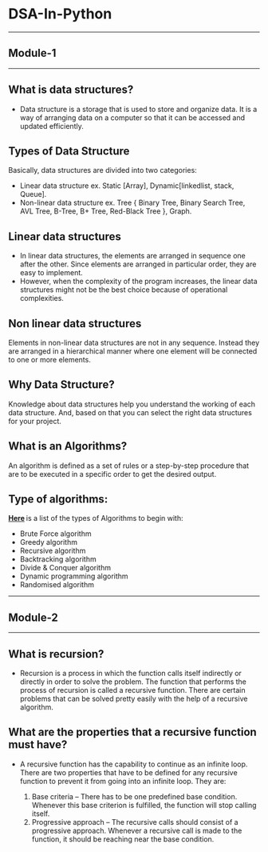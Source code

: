 # DSA-In-Python


-----------------------------------
## <b> Module-1 </b>
-----------------------------------

## What is data structures?
- Data structure is a storage that is used to store and organize data. It is a way of arranging data on a computer so that it can be accessed and updated efficiently.


## Types of Data Structure
Basically, data structures are divided into two categories:
- Linear data structure ex. Static [Array], Dynamic[linkedlist, stack, Queue].
- Non-linear data structure ex. Tree { Binary Tree,
Binary Search Tree,
AVL Tree,
B-Tree,
B+ Tree,
Red-Black Tree }, Graph.

## Linear data structures
- In linear data structures, the elements are arranged in sequence one after the other. Since elements are arranged in particular order, they are easy to implement.
- However, when the complexity of the program increases, the linear data structures might not be the best choice because of operational complexities.


## Non linear data structures
Elements in non-linear data structures are not in any sequence. Instead they are arranged in a hierarchical manner where one element will be connected to one or more elements.

## Why Data Structure?
Knowledge about data structures help you understand the working of each data structure. And, based on that you can select the right data structures for your project.



## What is an Algorithms?
An algorithm is defined as a set of rules or a step-by-step procedure that are to be executed in a specific order to get the desired output.

## Type of algorithms:
<b> [Here](https://www.codingninjas.com/blog/2020/06/04/types-of-algorithms-and-its-uses/) </b> is a list of the types of Algorithms to begin with:

- Brute Force algorithm
- Greedy algorithm
- Recursive algorithm
- Backtracking algorithm
- Divide & Conquer algorithm
- Dynamic programming algorithm
- Randomised algorithm



------------------------------------------------
## <b>Module-2 </b>
------------------------------------------------

## What is recursion?
- Recursion is a process in which the function calls itself indirectly or directly in order to solve the problem. The function that performs the process of recursion is called a recursive function. There are certain problems that can be solved pretty easily with the help of a recursive algorithm.


## What are the properties that a recursive function must have?
- A recursive function has the capability to continue as an infinite loop. There are two properties that have to be defined for any recursive function to prevent it from going into an infinite loop. They are:

    1. Base criteria – There has to be one predefined base condition. Whenever this base criterion is fulfilled, the function will stop calling itself.
    2. Progressive approach – The recursive calls should consist of a progressive approach. Whenever a recursive call is made to the function, it should be reaching near the base condition.



